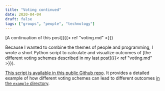 ```yaml
---
title: "Voting continued"
date: 2020-04-04
draft: false
tags: ["groups", "people", "technology"]
---
```

[A continuation of this post]({{< ref "voting.md" >}})

Because I wanted to combine the themes of people and programming, I wrote a short Python script to calculate and visualize outcomes of [the different voting schemes described in my last post]({{< ref "voting.md" >}}).

[This script is available in this public Github repo](https://github.com/jgjin/voting). It provides a detailed example of how different voting schemes can lead to different outcomes [in the `example` directory](https://github.com/jgjin/voting/tree/master/example).
